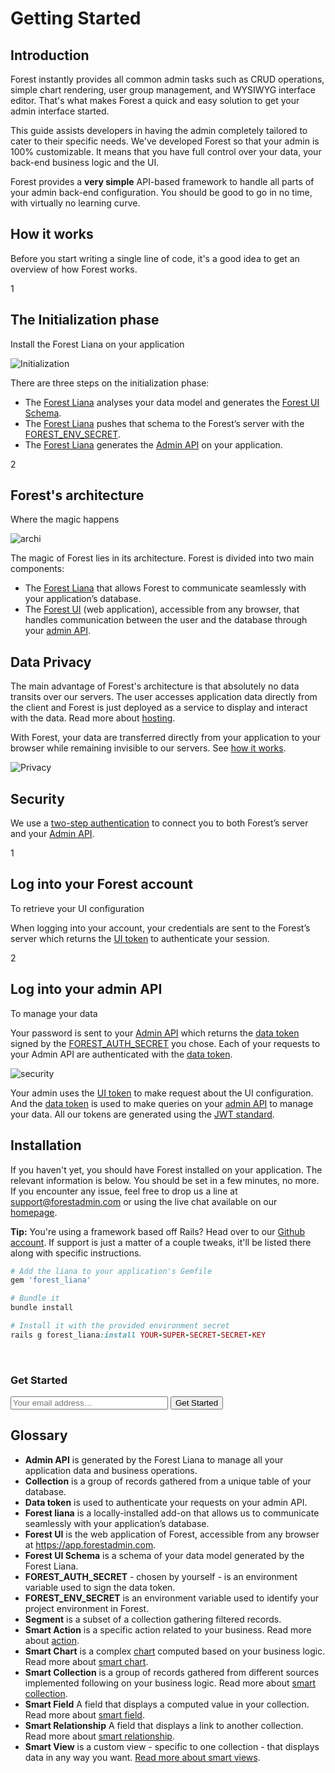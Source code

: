 # Getting Started

## Introduction

Forest instantly provides all common admin tasks such as CRUD operations, simple
chart rendering, user group management, and WYSIWYG interface editor.
That's what makes Forest a quick and easy solution to get your admin interface started.

This guide assists developers in having the admin completely tailored to cater
to their specific needs. We've developed Forest so that your admin is 100%
customizable. It means that you have full control over your data, your back-end
business logic and the UI.

Forest provides a **very simple** API-based framework to handle all parts of
your admin back-end configuration. You should be good to go in no time,
with virtually no learning curve.

## How it works

Before you start writing a single line of code, it's a good idea to get an overview of how Forest works.

<div class="l-step">
  <span class="l-step__number l-step__number--active u-f-l u-hm-r">1</span>
  <div class="u-o-h">
    <h2 class="l-step__title">The Initialization phase</h2>
    <p class="l-step__description">Install the Forest Liana on your application</p>
  </div>
</div>

<img src="/public/img/initialization_phase.png" alt="Initialization" class="img--retina">

There are three steps on the initialization phase:

- The <a href="#glossary">Forest Liana</a> analyses your data model and generates the <a href="#glossary">Forest UI Schema</a>.
- The <a href="#glossary">Forest Liana</a> pushes that schema to the Forest’s server with the <a href="#glossary">FOREST_ENV_SECRET</a>.
- The <a href="#glossary">Forest Liana</a> generates the <a href="#glossary">Admin API</a> on your application.

<div class="l-step">
    <span class="l-step__number l-step__number--active u-f-l u-hm-r">2</span>
    <div class="u-o-h">
      <h2 class="l-step__title">Forest's architecture</h2>
      <p class="l-step__description">Where the magic happens</p>
    </div>
</div>

<img src="/public/img/architecture.png" alt="archi" class="img--retina">

The magic of Forest lies in its architecture. Forest is divided into two main components:

- The <a href="#glossary">Forest Liana</a> that allows Forest to communicate seamlessly with your application’s database.
- The <a href="#glossary">Forest UI</a> (web application), accessible from any browser, that handles communication between the user and the database through your <a href="#glossary">admin API</a>.


## Data Privacy

The main advantage of Forest's architecture is that absolutely no data transits over our servers. The user accesses application data directly from the client and Forest is just deployed as a service to display and interact with the data. Read more about <a href="http://doc.forestadmin.com/knowledge-base/#hosting">hosting</a>.

With Forest, your data are transferred directly from your application to your browser while remaining invisible to our servers. See <a href="#how-it-works">how it works</a>.

![Privacy](/public/img/data_privacy.png "privacy")

## Security

We use a <a href="http://doc.forestadmin.com/knowledge-base/#accessibility">two-step authentication</a> to connect you to both Forest’s server and your <a href="#glossary">Admin API</a>.

<div class="l-step l-dmt">
    <span class="l-step__number l-step__number--active u-f-l u-hm-r">1</span>
    <div class="u-o-h">
      <h2 class="l-step__title">Log into your Forest account</h2>
      <p class="l-step__description">To retrieve your UI configuration</p>
    </div>
</div>

When logging into your account, your credentials are sent to the Forest’s server which returns the <a href="#glossary">UI token</a> to authenticate your session.

<div class="l-step">
    <span class="l-step__number l-step__number--active u-f-l u-hm-r">2</span>
    <div class="u-o-h">
      <h2 class="l-step__title">Log into your admin API</h2>
      <p class="l-step__description">To manage your data</p>
    </div>
</div>

Your password is sent to your <a href="#glossary">Admin API</a> which returns the <a href="#glossary">data token</a> signed by the <a href="#glossary">FOREST_AUTH_SECRET</a> you chose. Each of your requests to your Admin API are authenticated with the <a href="#glossary">data token</a>.

<img src="/public/img/data_security.png" alt="security" class="img--retina">

Your admin uses the <a href="#glossary">UI token</a> to make request about the UI configuration. And the <a href="#glossary">data token</a> is used to make queries on your <a href="#glossary">admin API</a> to manage your data. All our tokens are generated using the <a href="https://jwt.io/">JWT standard</a>.

## Installation

If you haven't yet, you should have Forest installed on your application.
The relevant information is below. You should be set in a few minutes, no more.
If you encounter any issue, feel free to drop us a line at
<a href="mailto:support@forestadmin.com">support@forestadmin.com</a> or using the live chat
available on our <a href="http://www.forestadmin.com">homepage</a>.

**Tip:** You're using a framework based off Rails? Head over to our <a
href="https://github.com/ForestAdmin">Github account</a>. If support is just a
matter of a couple tweaks, it'll be listed there along with specific
instructions.

```ruby
# Add the liana to your application's Gemfile
gem 'forest_liana'

# Bundle it
bundle install

# Install it with the provided environment secret
rails g forest_liana:install YOUR-SUPER-SECRET-SECRET-KEY
```

<br>

### Get Started
<form method="GET" action="http://app.forestadmin.com/welcome">
  <input class="c-form__element" style="width: 50%" id="email-address" name="email" placeholder="Your email address…" type="text" >
  <button type="submit" class="c-btn c-btn--primary">Get Started</button>
</form>

## Glossary

- **Admin API** is generated by the Forest Liana to manage all your application data and business operations.
- **Collection** is a group of records gathered from a unique table of your database.
- **Data token** is used to authenticate your requests on your admin API.
- **Forest liana** is a locally-installed add-on that allows us to communicate seamlessly with your application’s database.
- **Forest UI** is the web application of Forest, accessible from any browser at <a href="#smart-charts">https://app.forestadmin.com</a>.
- **Forest UI Schema** is a schema of your data model generated by the Forest Liana.
- **FOREST\_AUTH\_SECRET** - chosen by yourself - is an environment variable used to sign the data token.
- **FOREST\_ENV\_SECRET** is an environment variable used to identify your project environment in Forest.
- **Segment** is a subset of a collection gathering filtered records.
- **Smart Action** is a specific action related to your business. Read more about <a href="#smart-action">action</a>.
- **Smart Chart** is a complex <a href="#simple-charts">chart</a> computed based on your business logic. Read more about <a href="#smart-charts">smart chart</a>.
- **Smart Collection** is a group of records gathered from different sources implemented following on your business logic. Read more about <a href="#smart-collections">smart collection</a>.
- **Smart Field** A field that displays a computed value in your collection. Read more about <a href="#smart-fields">smart field</a>.
- **Smart Relationship** A field that displays a link to another collection. Read more about <a href="#smart-relationships">smart relationship</a>.
- **Smart View** is a custom view - specific to one collection - that displays data in any way you want. <a href="#smart-views">Read more about smart views</a>.

